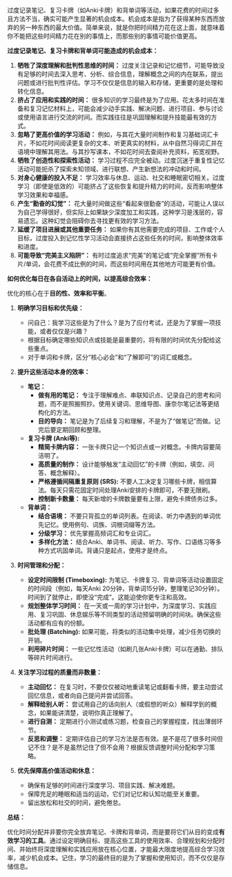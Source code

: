 过度记录笔记、复习卡牌（如Anki卡牌）和背单词等活动，如果花费的时间过多且方法不当，确实可能产生显著的机会成本。机会成本是指为了获得某种东西而放弃的另一种东西的最大价值。简单来说，就是你把时间精力花在这上面，就意味着你不能把这些时间精力花在别的事情上，而那些别的事情可能价值更高。

**过度记录笔记、复习卡牌和背单词可能造成的机会成本：**

1. **牺牲了深度理解和批判性思维的时间：** 过度关注记录和记忆细节，可能导致没有足够的时间去深入思考、分析、综合信息，理解概念之间的内在联系，提出问题或进行批判性评估。学习不仅仅是信息的输入和存储，更重要的是处理和转化信息。
2. **挤占了应用和实践的时间：** 很多知识的学习最终是为了应用。花太多时间在准备和复习记忆材料上，可能会减少动手实践、解决问题、进行项目、参与讨论或使用语言进行交流的时间。而实践往往是巩固理解和提升技能最有效的方式。
3. **忽略了更高价值的学习活动：** 例如，与其花大量时间制作和复习基础词汇卡片，不如花时间阅读更复杂的文本、听更真实的材料，从中自然习得词汇并在语境中理解其用法。与其抄写课本，不如花时间去查阅补充资料，拓宽视野。
4. **牺牲了创造性和探索性活动：** 学习过程不应完全被动。过度沉迷于重复性记忆活动可能扼杀了探索未知领域、进行联想、产生新想法的冲动和时间。
5. **对身心健康的投入不足：** 学习效率与休息、运动、社交和睡眠密切相关。过度学习（即使是低效的）可能挤占了这些恢复和提升精力的时间，反而影响整体学习效果和幸福感。
6. **产生“勤奋的幻觉”：** 花大量时间做这些“看起来很勤奋”的活动，可能让人误以为自己学得很好，但实际上如果缺少深度加工和实践，这种学习是浅层的，容易遗忘。这种幻觉会阻碍你去寻找更有效的学习方法。
7. **延缓了项目进展或其他重要任务：** 如果你有其他需要完成的项目、工作或个人目标，过度投入到记忆性学习活动会直接挤占这些任务的时间，影响整体效率和进度。
8. **可能导致“完美主义陷阱”：** 有时过度追求“完美”的笔记或“完全掌握”所有卡片/单词，会花费不成比例的时间，而这些时间用在其他地方可能更有价值。

**如何优化每日在各自活动上的时间，以提高综合效率：**

优化的核心在于**目的性、效率和平衡**。

1. **明确学习目标和优先级：**
    
    - 问自己：我学习这些是为了什么？是为了应付考试，还是为了掌握一项技能，或者仅仅是兴趣？
    - 根据目标确定哪些知识点或技能是最重要的，将有限的时间优先分配给这些重点。
    - 对于单词和卡牌，区分“核心必会”和“了解即可”的词汇或概念。
2. **提升这些活动本身的效率：**
    
    - **笔记：**
        - **做有用的笔记：** 专注于理解难点、串联知识点、记录自己的思考和问题，而不是照搬照抄。使用关键词、思维导图、康奈尔笔记法等更结构化的方法。
        - **目的导向：** 笔记是为了后续复习和理解，不是为了“做笔记”而做。记完后要定期回顾和整理。
    - **复习卡牌 (Anki等):**
        - **精简卡牌内容：** 一张卡牌只记一个知识点或一对概念。卡牌内容要简洁明了。
        - **高质量的制作：** 设计能够触发“主动回忆”的卡牌（例如，填空、问答、概念解释）。
        - **严格遵循间隔重复原则 (SRS):** 不要人工决定复习哪些卡牌，相信算法。每天只需花固定时间处理Anki安排的卡牌即可，不要无限刷。
        - **控制新卡数量：** 每天新增的卡牌数量要有上限，避免卡牌债务过多。
    - **背单词：**
        - **结合语境：** 不要只背孤立的单词列表。在阅读、听力中遇到的单词优先记忆。使用例句、词族、词根词缀等方法。
        - **分级学习：** 优先掌握高频词汇和专业词汇。
        - **多样化方法：** 结合Anki、单词书、阅读、听力、写作、口语练习等多种方式巩固单词。背诵只是起点，使用才是终点。
3. **时间管理和分配：**
    
    - **设定时间限制 (Timeboxing):** 为笔记、卡牌复习、背单词等活动设置固定的时间段（例如，每天Anki 20分钟，背单词15分钟，整理笔记30分钟）。时间到了就停止，即使没“完成”。这能迫使你更专注和高效。
    - **规划整体学习时间：** 在一天或一周的学习计划中，为深度学习、实践应用、复习巩固、休息娱乐等不同类型的活动预留明确的时间块。确保这些活动都有应有的份额。
    - **批处理 (Batching):** 如果可能，将类似的活动集中处理，减少任务切换的开销。
    - **利用碎片时间：** 一些记忆性活动（如刷几张Anki卡牌）可以在通勤、排队等碎片时间进行。
4. **关注学习过程的质量而非数量：**
    
    - **主动回忆：** 在复习时，不要仅仅被动地重读笔记或翻看卡牌，要主动尝试回忆信息，或者向自己提问并尝试回答。
    - **解释给别人听：** 尝试用自己的话向别人（或假想的听众）解释学到的概念，如果能讲清楚，说明你真正理解了。
    - **进行自测：** 定期进行小测试或练习题，检查自己的掌握程度，找出薄弱环节。
    - **反思和调整：** 定期评估自己的学习方法是否有效。是不是花了很多时间但记不住？是不是虽然记住了但不会用？根据反馈调整时间分配和学习策略。
5. **优先保障高价值活动和休息：**
    
    - 确保有足够的时间进行深度学习、项目实践、解决难题。
    - 保障充足的睡眠和适当的运动，它们对记忆和认知功能至关重要。
    - 留出放松和社交的时间，避免倦怠。

**总结：**

优化时间分配并非要你完全放弃笔记、卡牌和背单词，而是要将它们从目的变成**有效学习的工具**。通过设定明确目标、提高这些工具的使用效率、合理规划和分配时间、并始终将深度理解和实践应用放在核心位置，才能最大限度地提高综合学习效率，减少机会成本。记住，学习的最终目的是为了掌握和使用知识，而不仅仅是存储信息。